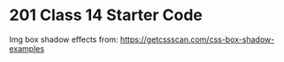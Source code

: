 # 201 Class 14 Starter Code

Img box shadow effects from: <https://getcssscan.com/css-box-shadow-examples>
